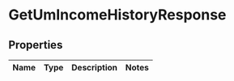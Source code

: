 

# GetUmIncomeHistoryResponse


## Properties

| Name | Type | Description | Notes |
|------------ | ------------- | ------------- | -------------|




